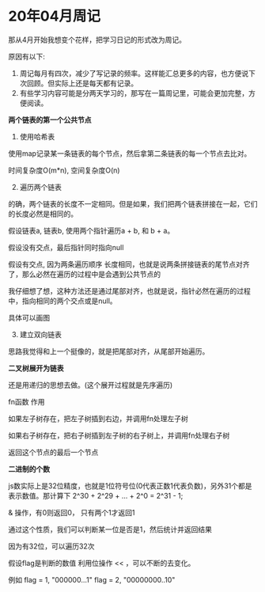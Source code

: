 # 20年04月周记

那从4月开始我想变个花样，把学习日记的形式改为周记。

原因有以下:

1. 周记每月有四次，减少了写记录的频率。这样能汇总更多的内容，也方便说下次回顾。但实际上还是每天都有记录。
2. 有些学习内容可能是分两天学习的，那写在一篇周记里，可能会更加完整，方便阅读。

**两个链表的第一个公共节点**

1. 使用哈希表

使用map记录某一条链表的每个节点，然后拿第二条链表的每一个节点去比对。

时间复杂度O(m*n), 空间复杂度O(n)

2. 遍历两个链表

的确，两个链表的长度不一定相同。但是如果，我们把两个链表拼接在一起，它们的长度必然是相同的。

假设链表a, 链表b, 使用两个指针遍历a + b, 和 b + a。

假设没有交点，最后指针同时指向null

假设有交点, 因为两条遍历顺序 长度相同，也就是说两条拼接链表的尾节点对齐了，那么必然在遍历的过程中是会遇到公共节点的

我仔细想了想，这种方法还是通过尾部对齐，也就是说，指针必然在遍历的过程中，指向相同的两个交点或是null。

具体可以画图

3. 建立双向链表

思路我觉得和上一个挺像的，就是把尾部对齐，从尾部开始遍历。


**二叉树展开为链表**

还是用递归的思想去做。(这个展开过程就是先序遍历)

fn函数 作用

如果左子树存在，把左子树插到右边，并调用fn处理左子树

如果右子树存在，把右子树插到左子树的右子树上，并调用fn处理右子树

返回这个节点的最后一个节点

**二进制的个数**

js数实际上是32位精度，也就是1位符号位(0代表正数1代表负数)，另外31个都是表示数值。那计算下 2^30 + 2^29 + ... + 2^0 = 2^31 - 1;

& 操作，有0则返回0， 只有两个1才返回1

通过这个性质，我们可以判断某一位是否是1，然后统计并返回结果

因为有32位，可以遍历32次

假设flag是判断的数值  利用位操作 << ，可以不断的去变化。

例如 flag = 1, "000000...1"
flag = 2, "00000000..10"